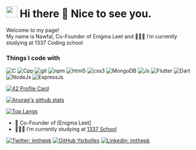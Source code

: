 <h1><img src="https://emojis.slackmojis.com/emojis/images/1531849430/4246/blob-sunglasses.gif?1531849430" width="30"/> Hi there 👋 Nice to see you.</h1>
<p>Welcome to my page! </br> My name is Nawfal, Co-Founder of Enigma Leet and 👨🏽‍💻 I’m currently studying at  1337 Coding school

<h3>Things I code with</h3>
<p>
  <img alt="C" src="https://img.shields.io/badge/C-00599C?style=for-the-badge&logo=c&logoColor=white" />
  <img alt="Cpp" src="https://img.shields.io/badge/C%2B%2B-00599C?style=for-the-badge&logo=c%2B%2B&logoColor=white" />
  <img alt="git" src="https://img.shields.io/badge/-Git-F05032?style=flat-square&logo=git&logoColor=white" />
  <img alt="npm" src="https://img.shields.io/badge/-NPM-CB3837?style=flat-square&logo=npm&logoColor=white" />
  <img alt="html5" src="https://img.shields.io/badge/-HTML5-E34F26?style=flat-square&logo=html5&logoColor=white" />
  <img alt="css3" src="https://img.shields.io/badge/css-yellow?style=flat-square&logo=css3&logoColor=white" />
  <img alt="MongoDB" src="https://img.shields.io/badge/-MongoDB-13aa52?style=flat-square&logo=mongodb&logoColor=white" />
  <img alt="Js" src="https://img.shields.io/badge/JavaScript-F7DF1E?style=for-the-badge&logo=javascript&logoColor=blacke" />
  <img alt="Flutter" src="https://img.shields.io/badge/Flutter-02569B?style=for-the-badge&logo=flutter&logoColor=white" />
  <img alt="Dart" src="https://img.shields.io/badge/Dart-0175C2?style=for-the-badge&logo=dart&logoColor=white" />
  <img alt="NodeJs" src="https://img.shields.io/badge/Node.js-43853D?style=for-the-badge&logo=node.js&logoColor=white" />
  <img alt="ExpressJs" src="https://img.shields.io/badge/Express.js-404D59?style=for-the-badge" />
</p>

[![42 Profile Card](https://1337-readme.vercel.app/api/profile?cursus=42&dark=true&login=nabouzah)](https://github.com/83wid)

[![Anurag's github stats](https://github-readme-stats.vercel.app/api?username=83wid&theme=merko)](https://github.com/83wid)

[![Top Langs](https://github-readme-stats.vercel.app/api/top-langs/?username=83wid&layout=demo&theme=merko)](https://github.com/83wid)

<!--
<a href="https://github.com/anuraghazra/github-readme-stats">
  <img align="center" src="https://github-readme-stats.vercel.app/api/pin/?username=anuraghazra&repo=github-readme-stats" />
</a>
<a href="https://github.com/anuraghazra/convoychat">
  <img align="center" src="https://github-readme-stats.vercel.app/api/pin/?username=anuraghazra&repo=convoychat" />
</a>

-->

- 🔭 Co-Founder of [Enigma Leet]
- 👨🏽‍💻 I’m currently studying at  [1337 School](https://1337.ma)

[![Twitter: imthepk](https://img.shields.io/twitter/follow/83wid?style=social)](https://twitter.com/83wid)
[![GitHub Ysrbolles](https://img.shields.io/github/followers/83wid?style=social)](https://github.com/83wid)
[![Linkedin: imthepk](https://img.shields.io/badge/-nabouzah-blue?style=flat-square&logo=Linkedin&logoColor=white&link=https://www.linkedin.com/in/nawfal-abouzaher/)](https://www.linkedin.com/in/nawfal-abouzaher/)


